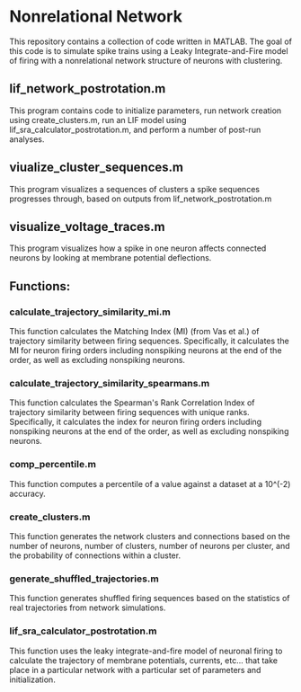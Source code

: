 # Nonrelational Network
 This repository contains a collection of code written in MATLAB. The goal of this code is to simulate spike trains using a Leaky Integrate-and-Fire model of firing with a nonrelational network structure of neurons with clustering.
 
 ## lif_network_postrotation.m
 This program contains code to initialize parameters, run network creation using create_clusters.m, run an LIF model using lif_sra_calculator_postrotation.m, and perform a number of post-run analyses.
 
 ## viualize_cluster_sequences.m
 This program visualizes a sequences of clusters a spike sequences progresses through, based on outputs from lif_network_postrotation.m
 
 ## visualize_voltage_traces.m
 This program visualizes how a spike in one neuron affects connected neurons by looking at membrane potential deflections.

 ## Functions:
 
 ### calculate_trajectory_similarity_mi.m
 This function calculates the Matching Index (MI) (from Vas et al.) of trajectory similarity between firing sequences. Specifically, it calculates the MI for neuron firing orders including nonspiking neurons at the end of the order, as well as excluding nonspiking neurons.
 
 ### calculate_trajectory_similarity_spearmans.m
 This function calculates the Spearman's Rank Correlation Index of trajectory similarity between firing sequences with unique ranks. Specifically, it calculates the index for neuron firing orders including nonspiking neurons at the end of the order, as well as excluding nonspiking neurons.
 
 ### comp_percentile.m
 This function computes a percentile of a value against a dataset at a 10^(-2) accuracy.
 
 ### create_clusters.m
 This function generates the network clusters and connections based on the number of neurons, number of clusters, number of neurons per cluster, and the probability of connections within a cluster.
 
 ### generate_shuffled_trajectories.m
 This function generates shuffled firing sequences based on the statistics of real trajectories from network simulations.
 
 ### lif_sra_calculator_postrotation.m
 This function uses the leaky integrate-and-fire model of  neuronal firing to calculate the trajectory of membrane potentials, currents, etc... that take place in a particular network with a particular set of parameters and initialization.
 
 
 
 
 
 
